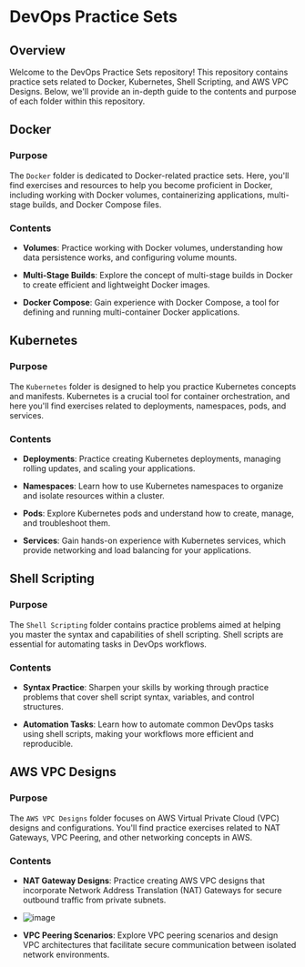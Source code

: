 # DevOps Practice Sets

## Overview

Welcome to the DevOps Practice Sets repository! This repository contains practice sets related to Docker, Kubernetes, Shell Scripting, and AWS VPC Designs. Below, we'll provide an in-depth guide to the contents and purpose of each folder within this repository.

## Docker

### Purpose

The `Docker` folder is dedicated to Docker-related practice sets. Here, you'll find exercises and resources to help you become proficient in Docker, including working with Docker volumes, containerizing applications, multi-stage builds, and Docker Compose files.

### Contents

- **Volumes**: Practice working with Docker volumes, understanding how data persistence works, and configuring volume mounts.

- **Multi-Stage Builds**: Explore the concept of multi-stage builds in Docker to create efficient and lightweight Docker images.

- **Docker Compose**: Gain experience with Docker Compose, a tool for defining and running multi-container Docker applications.

## Kubernetes

### Purpose

The `Kubernetes` folder is designed to help you practice Kubernetes concepts and manifests. Kubernetes is a crucial tool for container orchestration, and here you'll find exercises related to deployments, namespaces, pods, and services.

### Contents

- **Deployments**: Practice creating Kubernetes deployments, managing rolling updates, and scaling your applications.

- **Namespaces**: Learn how to use Kubernetes namespaces to organize and isolate resources within a cluster.

- **Pods**: Explore Kubernetes pods and understand how to create, manage, and troubleshoot them.

- **Services**: Gain hands-on experience with Kubernetes services, which provide networking and load balancing for your applications.

## Shell Scripting

### Purpose

The `Shell Scripting` folder contains practice problems aimed at helping you master the syntax and capabilities of shell scripting. Shell scripts are essential for automating tasks in DevOps workflows.

### Contents

- **Syntax Practice**: Sharpen your skills by working through practice problems that cover shell script syntax, variables, and control structures.

- **Automation Tasks**: Learn how to automate common DevOps tasks using shell scripts, making your workflows more efficient and reproducible.

## AWS VPC Designs

### Purpose

The `AWS VPC Designs` folder focuses on AWS Virtual Private Cloud (VPC) designs and configurations. You'll find practice exercises related to NAT Gateways, VPC Peering, and other networking concepts in AWS.

### Contents

- **NAT Gateway Designs**: Practice creating AWS VPC designs that incorporate Network Address Translation (NAT) Gateways for secure outbound traffic from private subnets.
- ![image](https://github.com/chetanmalagoudar/Devops-Practice-Sets/assets/110586598/bb243ced-0e69-45d8-b522-d5d15a8155f1)


- **VPC Peering Scenarios**: Explore VPC peering scenarios and design VPC architectures that facilitate secure communication between isolated network environments.
